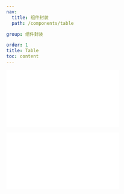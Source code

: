 ```yaml
---
nav:
  title: 组件封装
  path: /components/table

group: 组件封装

order: 1
title: Table
toc: content
---
```


<!-- 基础使用 -->
<embed src="./docs/default/index.md"></embed>

<!-- 可编辑 -->
<embed src="./docs/edit/index.md"></embed>
